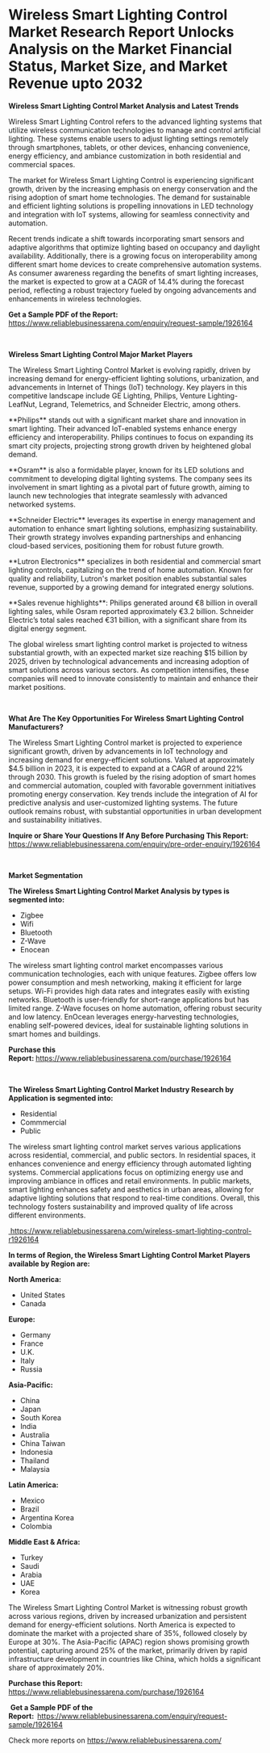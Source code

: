 <p><h1>Wireless Smart Lighting Control Market Research Report Unlocks Analysis on the Market Financial Status, Market Size, and Market Revenue upto 2032</h1></p><p><strong>Wireless Smart Lighting Control Market Analysis and Latest Trends</strong></p>
<p><p>Wireless Smart Lighting Control refers to the advanced lighting systems that utilize wireless communication technologies to manage and control artificial lighting. These systems enable users to adjust lighting settings remotely through smartphones, tablets, or other devices, enhancing convenience, energy efficiency, and ambiance customization in both residential and commercial spaces. </p><p>The market for Wireless Smart Lighting Control is experiencing significant growth, driven by the increasing emphasis on energy conservation and the rising adoption of smart home technologies. The demand for sustainable and efficient lighting solutions is propelling innovations in LED technology and integration with IoT systems, allowing for seamless connectivity and automation. </p><p>Recent trends indicate a shift towards incorporating smart sensors and adaptive algorithms that optimize lighting based on occupancy and daylight availability. Additionally, there is a growing focus on interoperability among different smart home devices to create comprehensive automation systems. As consumer awareness regarding the benefits of smart lighting increases, the market is expected to grow at a CAGR of 14.4% during the forecast period, reflecting a robust trajectory fueled by ongoing advancements and enhancements in wireless technologies.</p></p>
<p><strong>Get a Sample PDF of the Report:&nbsp;</strong> <a href="https://www.reliablebusinessarena.com/enquiry/request-sample/1926164?utm_campaign=3170&utm_medium=2&utm_source=Github&utm_content=ia&utm_term=28032025&utm_id=wireless-smart-lighting-control">https://www.reliablebusinessarena.com/enquiry/request-sample/1926164</a></p>
<p>&nbsp;</p>
<p><strong>Wireless Smart Lighting Control Major Market Players</strong></p>
<p><p>The Wireless Smart Lighting Control Market is evolving rapidly, driven by increasing demand for energy-efficient lighting solutions, urbanization, and advancements in Internet of Things (IoT) technology. Key players in this competitive landscape include GE Lighting, Philips, Venture Lighting-LeafNut, Legrand, Telemetrics, and Schneider Electric, among others.</p><p>**Philips** stands out with a significant market share and innovation in smart lighting. Their advanced IoT-enabled systems enhance energy efficiency and interoperability. Philips continues to focus on expanding its smart city projects, projecting strong growth driven by heightened global demand.</p><p>**Osram** is also a formidable player, known for its LED solutions and commitment to developing digital lighting systems. The company sees its involvement in smart lighting as a pivotal part of future growth, aiming to launch new technologies that integrate seamlessly with advanced networked systems.</p><p>**Schneider Electric** leverages its expertise in energy management and automation to enhance smart lighting solutions, emphasizing sustainability. Their growth strategy involves expanding partnerships and enhancing cloud-based services, positioning them for robust future growth.</p><p>**Lutron Electronics** specializes in both residential and commercial smart lighting controls, capitalizing on the trend of home automation. Known for quality and reliability, Lutron's market position enables substantial sales revenue, supported by a growing demand for integrated energy solutions.</p><p>**Sales revenue highlights**: Philips generated around €8 billion in overall lighting sales, while Osram reported approximately €3.2 billion. Schneider Electric’s total sales reached €31 billion, with a significant share from its digital energy segment.</p><p>The global wireless smart lighting control market is projected to witness substantial growth, with an expected market size reaching $15 billion by 2025, driven by technological advancements and increasing adoption of smart solutions across various sectors. As competition intensifies, these companies will need to innovate consistently to maintain and enhance their market positions.</p></p>
<p>&nbsp;</p>
<p><strong>What Are The Key Opportunities For Wireless Smart Lighting Control Manufacturers?</strong></p>
<p><p>The Wireless Smart Lighting Control market is projected to experience significant growth, driven by advancements in IoT technology and increasing demand for energy-efficient solutions. Valued at approximately $4.5 billion in 2023, it is expected to expand at a CAGR of around 22% through 2030. This growth is fueled by the rising adoption of smart homes and commercial automation, coupled with favorable government initiatives promoting energy conservation. Key trends include the integration of AI for predictive analysis and user-customized lighting systems. The future outlook remains robust, with substantial opportunities in urban development and sustainability initiatives.</p></p>
<p><strong>Inquire or Share Your Questions If Any Before Purchasing This Report:</strong> <a href="https://www.reliablebusinessarena.com/enquiry/pre-order-enquiry/1926164?utm_campaign=3170&utm_medium=2&utm_source=Github&utm_content=ia&utm_term=28032025&utm_id=wireless-smart-lighting-control">https://www.reliablebusinessarena.com/enquiry/pre-order-enquiry/1926164</a></p>
<p>&nbsp;</p>
<p><strong>Market Segmentation</strong></p>
<p><strong>The Wireless Smart Lighting Control Market Analysis by types is segmented into:</strong></p>
<p><ul><li>Zigbee</li><li>Wifi</li><li>Bluetooth</li><li>Z-Wave</li><li>Enocean</li></ul></p>
<p><p>The wireless smart lighting control market encompasses various communication technologies, each with unique features. Zigbee offers low power consumption and mesh networking, making it efficient for large setups. Wi-Fi provides high data rates and integrates easily with existing networks. Bluetooth is user-friendly for short-range applications but has limited range. Z-Wave focuses on home automation, offering robust security and low latency. EnOcean leverages energy-harvesting technologies, enabling self-powered devices, ideal for sustainable lighting solutions in smart homes and buildings.</p></p>
<p><strong>Purchase this Report:&nbsp;</strong><a href="https://www.reliablebusinessarena.com/purchase/1926164?utm_campaign=3170&utm_medium=2&utm_source=Github&utm_content=ia&utm_term=28032025&utm_id=wireless-smart-lighting-control">https://www.reliablebusinessarena.com/purchase/1926164</a></p>
<p>&nbsp;</p>
<p><strong>The Wireless Smart Lighting Control Market Industry Research by Application is segmented into:</strong></p>
<p><ul><li>Residential</li><li>Commmercial</li><li>Public</li></ul></p>
<p><p>The wireless smart lighting control market serves various applications across residential, commercial, and public sectors. In residential spaces, it enhances convenience and energy efficiency through automated lighting systems. Commercial applications focus on optimizing energy use and improving ambiance in offices and retail environments. In public markets, smart lighting enhances safety and aesthetics in urban areas, allowing for adaptive lighting solutions that respond to real-time conditions. Overall, this technology fosters sustainability and improved quality of life across different environments.</p></p>
<p><a href="https://www.reliablebusinessarena.com/wireless-smart-lighting-control-r1926164?utm_campaign=3170&utm_medium=2&utm_source=Github&utm_content=ia&utm_term=28032025&utm_id=wireless-smart-lighting-control">&nbsp;https://www.reliablebusinessarena.com/wireless-smart-lighting-control-r1926164</a></p>
<p><strong>In terms of Region, the Wireless Smart Lighting Control Market Players available by Region are:</strong></p>
<p>
    <p> <strong> North America: </strong>
        <ul>
            <li>United States</li>
            <li>Canada</li>
        </ul>
        </p> 
    <p> <strong> Europe: </strong>
        <ul>
            <li>Germany</li>
            <li>France</li>
            <li>U.K.</li>
            <li>Italy</li>
            <li>Russia</li>
        </ul>
        </p> 
    <p> <strong> Asia-Pacific: </strong>
        <ul>
            <li>China</li>
            <li>Japan</li>
            <li>South Korea</li>
            <li>India</li>
            <li>Australia</li>
            <li>China Taiwan</li>
            <li>Indonesia</li>
            <li>Thailand</li>
            <li>Malaysia</li>
        </ul>
        </p> 
    <p> <strong> Latin America: </strong>
        <ul>
            <li>Mexico</li>
            <li>Brazil</li>
            <li>Argentina Korea</li>
            <li>Colombia</li>
        </ul>
        </p> 
    <p> <strong> Middle East & Africa: </strong>
        <ul>
            <li>Turkey</li>
            <li>Saudi</li>
            <li>Arabia</li>
            <li>UAE</li>
            <li>Korea</li>
        </ul>
    </p>
    </p>
<p><p>The Wireless Smart Lighting Control Market is witnessing robust growth across various regions, driven by increased urbanization and persistent demand for energy-efficient solutions. North America is expected to dominate the market with a projected share of 35%, followed closely by Europe at 30%. The Asia-Pacific (APAC) region shows promising growth potential, capturing around 25% of the market, primarily driven by rapid infrastructure development in countries like China, which holds a significant share of approximately 20%.</p></p>
<p><strong>Purchase this Report: </strong><a href="https://www.reliablebusinessarena.com/purchase/1926164?utm_campaign=3170&utm_medium=2&utm_source=Github&utm_content=ia&utm_term=28032025&utm_id=wireless-smart-lighting-control">https://www.reliablebusinessarena.com/purchase/1926164</a></p>
<p>&nbsp;<strong>Get a Sample PDF of the Report:&nbsp;&nbsp;</strong><a href="https://www.reliablebusinessarena.com/enquiry/request-sample/1926164?utm_campaign=3170&utm_medium=2&utm_source=Github&utm_content=ia&utm_term=28032025&utm_id=wireless-smart-lighting-control">https://www.reliablebusinessarena.com/enquiry/request-sample/1926164</a></p>
<p><strong></strong></p>
<p>Check more reports on <a href="https://www.reliablebusinessarena.com/?utm_campaign=3170&utm_medium=2&utm_source=Github&utm_content=ia&utm_term=28032025&utm_id=wireless-smart-lighting-control">https://www.reliablebusinessarena.com/</a></p>
